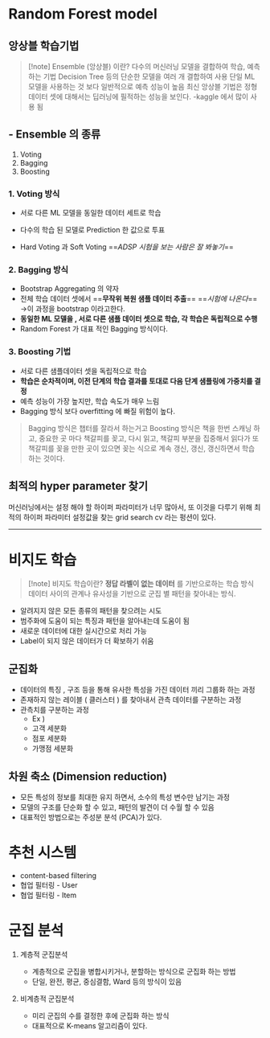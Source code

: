 # Random Forest model

## 앙상블 학습기법

>[!note] Ensemble (앙상블) 이란?
>    다수의 머신러닝 모델을 결합하여 학습, 예측하는 기법
>  Decision Tree 등의 단순한 모델을 여러 개 결합하여 사용
>  단일 ML 모델을 사용하는 것 보다 일반적으로 예측 성능이 높음
>  최신 앙상블 기법은 정형 데이터 셋에 대해서는 딥러닝에 필적하는 성능을 보인다.
>	-kaggle 에서 많이 사용 됨

## - Ensemble 의 종류
1. Voting
2. Bagging
3. Boosting

### 1. Voting 방식

-  서로 다른 ML 모델을 동일한 데이터  세트로 학습 
-  다수의 학습 된 모델로 Prediction 한 값으로 투표

-  Hard Voting 과 Soft Voting               ==*ADSP 시험을 보는 사람은 잘 봐놓기*==

### 2. Bagging 방식

- Bootstrap Aggregating 의 약자 
- 전체 학습 데이터 셋에서 ==**무작위 복원 샘플 데이터 추출**==           ==*시험에 나온다*==
	→이 과정을 bootstrap 이라고한다.
- **동일한 ML 모델을 , 서로 다른 샘플 데이터 셋으로 학습, 각 학습은 독립적으로 수행**
- Random Forest 가 대표 적인 Bagging 방식이다. 

### 3. Boosting 기법

- 서로 다른 샘플데이터 셋을 독립적으로 학습
- **학습은 순차적이며, 이전 단계의 학습 결과를 토대로 다음 단계 샘플링에 가중치를 결정**
- 예측 성능이 가장 높지만, 학습 속도가 매우 느림
- Bagging 방식 보다 overfitting 에 빠질 위험이 높다.


> Bagging 방식은 챕터를 잘라서 하는거고 Boosting 방식은 책을 한번 스캐닝 하고, 중요한 곳 마다 책갈피를 꽂고, 다시 읽고, 책갈피 부분을 집중해서 읽다가 또 책갈피를 꽂을 만한 곳이 있으면 꽂는 식으로 계속 갱신, 갱신, 갱신하면서 학습 하는 것이다.


## 최적의 hyper parameter 찾기

머신러닝에서는 설정 해야 할 하이퍼 파라미터가 너무 많아서, 또 이것을 다루기 위해 최적의 하이퍼 파라미터 설정값을 찾는 grid search cv 라는 펑션이 있다.

---

# 비지도 학습

>[!note] 비지도 학습이란?
>**정답 라벨이 없는 데이터** 를 기반으로하는 학습 방식
>데이터 사이의 관계나 유사성을 기반으로 군집 별 패턴을 찾아내는 방식.

-  알려지지 않은 모든 종류의 패턴을 찾으려는 시도
-  범주화에 도움이 되는 특징과 패턴을 알아내는데 도움이 됨
-  새로운 데이터에 대한 실시간으로 처리 가능
-  Label이 되지 않은 데이터가 더 확보하기 쉬움

## 군집화 

-  데이터의 특징 , 구조 등을 통해 유사한 특성을 가진 데이터 끼리 그룹화 하는 과정
-  존재하지 않는 레이블 ( 클러스터 ) 를 찾아내서 관측 데이터를 구분하는 과정
-  관측치를 구분하는 과정
	- Ex )
	- 고객 세분화 
	- 점포 세분화 
	- 가맹점 세분화

## 차원 축소 (Dimension reduction)

- 모든 특성의 정보를 최대한 유지 하면서, 소수의 특성 변수만 남기는 과정
- 모델의 구조를 단순화 할 수 있고, 패턴의 발견이 더 수월 할 수 있음
- 대표적인 방법으로는 주성분 분석 (PCA)가 있다.

# 추천 시스템

- content-based filtering
- 협업 필터링 - User 
- 협업 필터링 - Item

# 군집 분석

1. 계층적 군집분석
	- 계층적으로 군집을 병합시키거나, 분할하는 방식으로 군집화 하는 방법
	- 단일, 완전, 평균, 중심결함, Ward 등의 방식이 있음

2. 비계층적 군집분석
	- 미리 군집의 수를 결정한 후에 군집화 하는 방식
	- 대표적으로 K-means 알고리즘이 있다.


